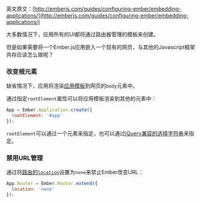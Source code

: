 英文原文：[http://emberjs.com/guides/configuring-ember/embedding-applications/](http://emberjs.com/guides/configuring-ember/embedding-applications/)

大多数情况下，应用所有的UI都将通过路由器管理的模板来创建。

但是如果需要将一个Ember.js应用嵌入一个现有的网页，与其他的Javascript框架共存应该怎么做呢？

### 改变根元素

缺省情况下，应用将渲染[应用模板](/guides/templates/the-appliation-template)到网页的`body`元素中。

通过指定`rootElement`属性可以将应用模板渲染到其他的元素中：

```js
App = Ember.Application.create({
  rootElement: '#app'
});
```

`rootElement`可以通过一个元素来指定，也可以通过[jQuery兼容的选择字符串](http://api.jquery.com/category/selectors)来指定。

### 禁用URL管理

通过将[路由的`location`](/guides/routing/specifying-the-location-api)设置为`none`来禁止Ember改变URL：

```js
App.Router = Ember.Router.extend({
  location: 'none'
});
```
